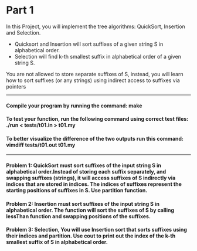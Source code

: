 # Part 1 

In this Project, you will implement the tree algorithms: QuickSort, Insertion and Selection. 

- Quicksort and Insertion will sort suffixes of a given string S in alphabetical order.   
- Selection will find k-th smallest suffix in alphabetical order of a given string S. 

You are not allowed to store separate suffixes of S, instead, you will learn how to sort suffixes (or any strings) using indirect access to suffixes via pointers

----------------------------------------------------------------------------------

#### Compile your program by running the command: make
#### To test your function, run the following command using correct test files: ./run < tests/t01.in > t01.my
#### To better visualize the difference of the two outputs run this command: vimdiff tests/t01.out t01.my

----------------------------------------------------------------------------------

#### Problem 1: QuickSort must sort suffixes of the input string S in alphabetical order.Instead of storing each suffix separately, and swapping suffixes (strings), it will access suffixes of S indirectly via indices that are stored in indices. The indices of suffixes represent the starting positions of suffixes in S. Use partition function.

#### Problem 2: Insertion must sort suffixes of the input string S in alphabetical order. The function will sort the suffixes of S by calling lessThan function and swapping positions of the suffixes.

#### Problem 3: Selection, You will use Insertion sort that sorts suffixes using their indices and partition. Use cout to print out the index of the k-th smallest suffix of S in alphabetical order.
